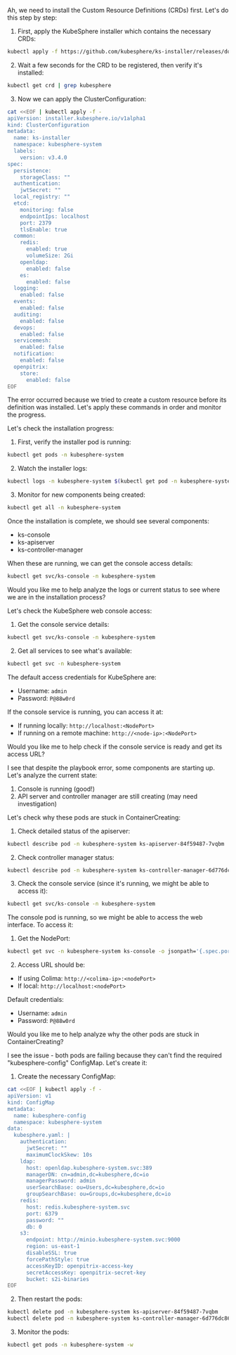 Ah, we need to install the Custom Resource Definitions (CRDs) first. Let's do this step by step:

1. First, apply the KubeSphere installer which contains the necessary CRDs:
```bash
kubectl apply -f https://github.com/kubesphere/ks-installer/releases/download/v3.4.0/kubesphere-installer.yaml
```

2. Wait a few seconds for the CRD to be registered, then verify it's installed:
```bash
kubectl get crd | grep kubesphere
```

3. Now we can apply the ClusterConfiguration:
```bash
cat <<EOF | kubectl apply -f -
apiVersion: installer.kubesphere.io/v1alpha1
kind: ClusterConfiguration
metadata:
  name: ks-installer
  namespace: kubesphere-system
  labels:
    version: v3.4.0
spec:
  persistence:
    storageClass: ""
  authentication:
    jwtSecret: ""
  local_registry: ""
  etcd:
    monitoring: false
    endpointIps: localhost
    port: 2379
    tlsEnable: true
  common:
    redis:
      enabled: true
      volumeSize: 2Gi
    openldap:
      enabled: false
    es:
      enabled: false
  logging:
    enabled: false
  events:
    enabled: false
  auditing:
    enabled: false
  devops:
    enabled: false
  servicemesh:
    enabled: false
  notification:
    enabled: false
  openpitrix:
    store:
      enabled: false
EOF
```

The error occurred because we tried to create a custom resource before its definition was installed. Let's apply these commands in order and monitor the progress.

Let's check the installation progress:

1. First, verify the installer pod is running:
```bash
kubectl get pods -n kubesphere-system
```

2. Watch the installer logs:
```bash
kubectl logs -n kubesphere-system $(kubectl get pod -n kubesphere-system -l app=ks-installer -o jsonpath='{.items[0].metadata.name}') -f
```

3. Monitor for new components being created:
```bash
kubectl get all -n kubesphere-system
```

Once the installation is complete, we should see several components:
- ks-console
- ks-apiserver
- ks-controller-manager

When these are running, we can get the console access details:
```bash
kubectl get svc/ks-console -n kubesphere-system
```

Would you like me to help analyze the logs or current status to see where we are in the installation process?

Let's check the KubeSphere web console access:

1. Get the console service details:
```bash
kubectl get svc/ks-console -n kubesphere-system
```

2. Get all services to see what's available:
```bash
kubectl get svc -n kubesphere-system
```

The default access credentials for KubeSphere are:
- Username: `admin`
- Password: `P@88w0rd`

If the console service is running, you can access it at:
- If running locally: `http://localhost:<NodePort>`
- If running on a remote machine: `http://<node-ip>:<NodePort>`

Would you like me to help check if the console service is ready and get its access URL?


I see that despite the playbook error, some components are starting up. Let's analyze the current state:

1. Console is running (good!)
2. API server and controller manager are still creating (may need investigation)

Let's check why these pods are stuck in ContainerCreating:

1. Check detailed status of the apiserver:
```bash
kubectl describe pod -n kubesphere-system ks-apiserver-84f59487-7vqbm
```

2. Check controller manager status:
```bash
kubectl describe pod -n kubesphere-system ks-controller-manager-6d776dc869-m56xc
```

3. Check the console service (since it's running, we might be able to access it):
```bash
kubectl get svc/ks-console -n kubesphere-system
```

The console pod is running, so we might be able to access the web interface. To access it:

1. Get the NodePort:
```bash
kubectl get svc -n kubesphere-system ks-console -o jsonpath='{.spec.ports[0].nodePort}'
```

2. Access URL should be:
- If using Colima: `http://<colima-ip>:<nodePort>`
- If local: `http://localhost:<nodePort>`

Default credentials:
- Username: `admin`
- Password: `P@88w0rd`

Would you like me to help analyze why the other pods are stuck in ContainerCreating?


I see the issue - both pods are failing because they can't find the required "kubesphere-config" ConfigMap. Let's create it:

1. Create the necessary ConfigMap:
```bash
cat <<EOF | kubectl apply -f -
apiVersion: v1
kind: ConfigMap
metadata:
  name: kubesphere-config
  namespace: kubesphere-system
data:
  kubesphere.yaml: |
    authentication:
      jwtSecret: ""
      maximumClockSkew: 10s
    ldap:
      host: openldap.kubesphere-system.svc:389
      managerDN: cn=admin,dc=kubesphere,dc=io
      managerPassword: admin
      userSearchBase: ou=Users,dc=kubesphere,dc=io
      groupSearchBase: ou=Groups,dc=kubesphere,dc=io
    redis:
      host: redis.kubesphere-system.svc
      port: 6379
      password: ""
      db: 0
    s3:
      endpoint: http://minio.kubesphere-system.svc:9000
      region: us-east-1
      disableSSL: true
      forcePathStyle: true
      accessKeyID: openpitrix-access-key
      secretAccessKey: openpitrix-secret-key
      bucket: s2i-binaries
EOF
```

2. Then restart the pods:
```bash
kubectl delete pod -n kubesphere-system ks-apiserver-84f59487-7vqbm
kubectl delete pod -n kubesphere-system ks-controller-manager-6d776dc869-m56xc
```

3. Monitor the pods:
```bash
kubectl get pods -n kubesphere-system -w
```


